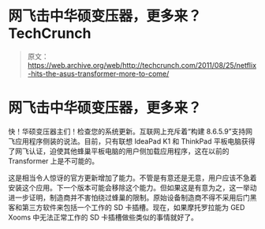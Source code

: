# 网飞击中华硕变压器，更多来？TechCrunch

> 原文：<https://web.archive.org/web/http://techcrunch.com/2011/08/25/netflix-hits-the-asus-transformer-more-to-come/>

# 网飞击中华硕变压器，更多来？

快！华硕变压器主们！检查您的系统更新。互联网上充斥着“构建 8.6.5.9”支持网飞应用程序侧装的说法。目前，只有联想 IdeaPad K1 和 ThinkPad 平板电脑获得了网飞认证，迫使其他蜂巢平板电脑的用户侧加载应用程序，这在以前的 Transformer 上是不可能的。

这是相当令人惊讶的官方更新增加了能力。不管是有意还是无意，用户应该不急着安装这个应用。下一个版本可能会移除这个能力。但如果这是有意为之，这一举动进一步证明，制造商并不害怕绕过蜂巢的限制。原始设备制造商不得不采用后门黑客和第三方软件来包括一个工作的 SD 卡插槽。现在，如果摩托罗拉能为 GED Xooms 中无法正常工作的 SD 卡插槽做些类似的事情就好了。